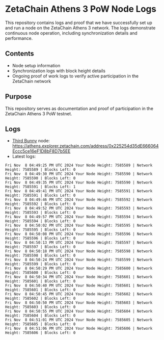 # ZetaChain Athens 3 PoW Node Logs
This repository contains logs and proof that we have successfully set up and run a node on the ZetaChain Athens 3 network. The logs demonstrate continuous node operation, including synchronization details and performance.

## Contents
- Node setup information
- Synchronization logs with block height details
- Ongoing proof of work logs to verify active participation in the ZetaChain network

## Purpose
This repository serves as documentation and proof of participation in the ZetaChain Athens 3 PoW testnet.

## Logs

- [Third Bunny](https://thirdbunny.xyz/) node: https://athens.explorer.zetachain.com/address/0x225254d35dE666064Eccc5ce16eF1D8bF8D7b5EE
- Latest logs:
```
Fri Nov  8 04:49:25 PM UTC 2024 Your Node Height: 7585589 | Network Height: 7585589 | Blocks Left: 0
Fri Nov  8 04:49:30 PM UTC 2024 Your Node Height: 7585590 | Network Height: 7585590 | Blocks Left: 0
Fri Nov  8 04:49:35 PM UTC 2024 Your Node Height: 7585590 | Network Height: 7585591 | Blocks Left: 1
Fri Nov  8 04:49:41 PM UTC 2024 Your Node Height: 7585591 | Network Height: 7585591 | Blocks Left: 0
Fri Nov  8 04:49:46 PM UTC 2024 Your Node Height: 7585592 | Network Height: 7585592 | Blocks Left: 0
Fri Nov  8 04:49:52 PM UTC 2024 Your Node Height: 7585593 | Network Height: 7585593 | Blocks Left: 0
Fri Nov  8 04:49:57 PM UTC 2024 Your Node Height: 7585594 | Network Height: 7585594 | Blocks Left: 0
Fri Nov  8 04:50:02 PM UTC 2024 Your Node Height: 7585595 | Network Height: 7585595 | Blocks Left: 0
Fri Nov  8 04:50:08 PM UTC 2024 Your Node Height: 7585596 | Network Height: 7585596 | Blocks Left: 0
Fri Nov  8 04:50:13 PM UTC 2024 Your Node Height: 7585597 | Network Height: 7585597 | Blocks Left: 0
Fri Nov  8 04:50:18 PM UTC 2024 Your Node Height: 7585598 | Network Height: 7585598 | Blocks Left: 0
Fri Nov  8 04:50:24 PM UTC 2024 Your Node Height: 7585599 | Network Height: 7585599 | Blocks Left: 0
Fri Nov  8 04:50:29 PM UTC 2024 Your Node Height: 7585600 | Network Height: 7585600 | Blocks Left: 0
Fri Nov  8 04:50:34 PM UTC 2024 Your Node Height: 7585601 | Network Height: 7585601 | Blocks Left: 0
Fri Nov  8 04:50:40 PM UTC 2024 Your Node Height: 7585601 | Network Height: 7585601 | Blocks Left: 0
Fri Nov  8 04:50:45 PM UTC 2024 Your Node Height: 7585602 | Network Height: 7585602 | Blocks Left: 0
Fri Nov  8 04:50:50 PM UTC 2024 Your Node Height: 7585603 | Network Height: 7585603 | Blocks Left: 0
Fri Nov  8 04:50:55 PM UTC 2024 Your Node Height: 7585604 | Network Height: 7585604 | Blocks Left: 0
Fri Nov  8 04:51:01 PM UTC 2024 Your Node Height: 7585605 | Network Height: 7585605 | Blocks Left: 0
Fri Nov  8 04:51:06 PM UTC 2024 Your Node Height: 7585606 | Network Height: 7585606 | Blocks Left: 0
```
